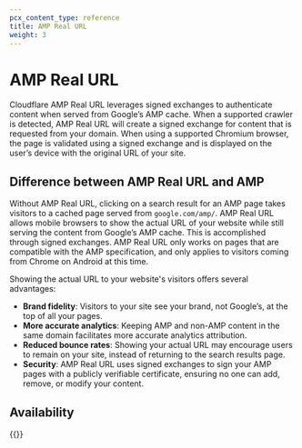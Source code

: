 ```yaml
---
pcx_content_type: reference
title: AMP Real URL
weight: 3
---
```


# AMP Real URL

Cloudflare AMP Real URL leverages signed exchanges to authenticate content when served from Google’s AMP cache. When a supported crawler is detected, AMP Real URL will create a signed exchange for content that is requested from your domain. When using a supported Chromium browser, the page is validated using a signed exchange and is displayed on the user’s device with the original URL of your site.

## Difference between AMP Real URL and AMP

Without AMP Real URL, clicking on a search result for an AMP page takes visitors to a cached page served from `google.com/amp/`. AMP Real URL allows mobile browsers to show the actual URL of your website while still serving the content from Google’s AMP cache. This is accomplished through signed exchanges. AMP Real URL only works on pages that are compatible with the AMP specification, and only applies to visitors coming from Chrome on Android at this time. 

Showing the actual URL to your website's visitors offers several advantages:

* **Brand fidelity**: Visitors to your site see your brand, not Google’s, at the top of all your pages.
* **More accurate analytics**: Keeping AMP and non-AMP content in the same domain facilitates more accurate analytics attribution.
* **Reduced bounce rates**: Showing your actual URL may encourage users to remain on your site, instead of returning to the search results page.
* **Security**: AMP Real URL uses signed exchanges to sign your AMP pages with a publicly verifiable certificate, ensuring no one can add, remove, or modify your content.

## Availability

{{<feature-table id="speed.amp">}}